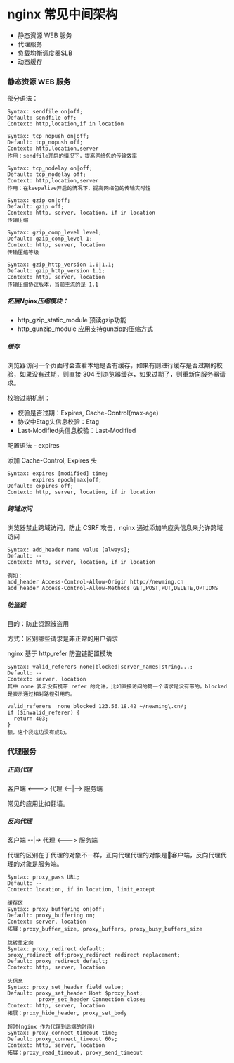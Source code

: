 # nginx 常见中间架构

- 静态资源 WEB 服务
- 代理服务
- 负载均衡调度器SLB
- 动态缓存

### 静态资源 WEB 服务

部分语法：

```
Syntax: sendfile on|off;
Default: sendfile off;
Context: http,location,if in location

Syntax: tcp_nopush on|off;
Default: tcp_nopush off;
Context: http,location,server
作用：sendfile开启的情况下，提高网络包的传输效率

Syntax: tcp_nodelay on|off;
Default: tcp_nodelay off;
Context: http,location,server
作用：在keepalive开启的情况下，提高网络包的传输实时性

Syntax: gzip on|off;
Default: gzip off;
Context: http, server, location, if in location
传输压缩

Syntax: gzip_comp_level level;
Default: gzip_comp_level 1;
Context: http, server, location
传输压缩等级

Syntax: gzip_http_version 1.0|1.1;
Default: gzip_http_version 1.1;
Context: http, server, location
传输压缩协议版本，当前主流的是 1.1
```

##### 拓展Nginx压缩模块：

- http_gzip_static_module 预读gzip功能
- http_gunzip_module 应用支持gunzip的压缩方式


##### 缓存

浏览器访问一个页面时会查看本地是否有缓存，如果有则进行缓存是否过期的校验，如果没有过期，则直接 304 到浏览器缓存，如果过期了，则重新向服务器请求。

校验过期机制：

- 校验是否过期：Expires, Cache-Control(max-age)
- 协议中Etag头信息校验：Etag
- Last-Modified头信息校验：Last-Modified

配置语法 - expires

添加 Cache-Control, Expires 头

```
Syntax: expires [modified] time;
        expires epoch|max|off;
Default: expires off;
Context: http, server, location, if in location
```

##### 跨域访问

浏览器禁止跨域访问，防止 CSRF 攻击，nginx 通过添加响应头信息来允许跨域访问

```
Syntax: add_header name value [always];
Default: --
Context: http, server, location, if in location

例如：
add_header Access-Control-Allow-Origin http://newming.cn
add_header Access-Control-Allow-Methods GET,POST,PUT,DELETE,OPTIONS
```

##### 防盗链

目的：防止资源被盗用

方式：区别哪些请求是非正常的用户请求

nginx 基于 http_refer 防盗链配置模块

```
Syntax: valid_referers none|blocked|server_names|string...;
Default: --
Context: server, location
其中 none 表示没有携带 refer 的允许，比如直接访问的第一个请求是没有带的。blocked 是表示通过相对路径引用的。

valid_referers  none blocked 123.56.18.42 ~/newming\.cn/;
if ($invalid_referer) {
  return 403;
}
额，这个我这边没有成功。
```

### 代理服务

##### 正向代理

客户端 <---> 代理 <--|--> 服务端

常见的应用比如翻墙。

##### 反向代理

客户端 --|-> 代理 <---> 服务端

代理的区别在于代理的对象不一样，正向代理代理的对象是客户端，反向代理代理的对象是服务端。

```
Syntax: proxy_pass URL;
Default: --
Context: location, if in location, limit_except

缓存区
Syntax: proxy_buffering on|off;
Default: proxy_buffering on;
Context: server, location
拓展：proxy_buffer_size, proxy_buffers, proxy_busy_buffers_size

跳转重定向
Syntax: proxy_redirect default;
proxy_redirect off;proxy_redirect redirect replacement;
Default: proxy_redirect default;
Context: http, server, location

头信息
Syntax: proxy_set_header field value;
Default: proxy_set_header Host $proxy_host;
          proxy_set_header Connection close;
Context: http, server, location
拓展：proxy_hide_header, proxy_set_body

超时(nginx 作为代理到后端的时间)
Syntax: proxy_connect_timeout time;
Default: proxy_connect_timeout 60s;
Context: http, server, location
拓展：proxy_read_timeout, proxy_send_timeout
```